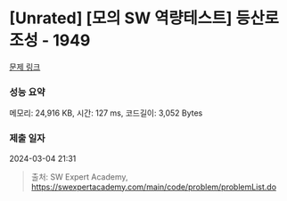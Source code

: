 # [Unrated] [모의 SW 역량테스트] 등산로 조성 - 1949 

[문제 링크](https://swexpertacademy.com/main/code/problem/problemDetail.do?contestProbId=AV5PoOKKAPIDFAUq) 

### 성능 요약

메모리: 24,916 KB, 시간: 127 ms, 코드길이: 3,052 Bytes

### 제출 일자

2024-03-04 21:31



> 출처: SW Expert Academy, https://swexpertacademy.com/main/code/problem/problemList.do